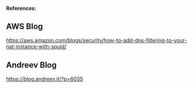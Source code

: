 #### References:

## AWS  Blog
https://aws.amazon.com/blogs/security/how-to-add-dns-filtering-to-your-nat-instance-with-squid/

## Andreev Blog
https://blog.andreev.it/?p=6035

